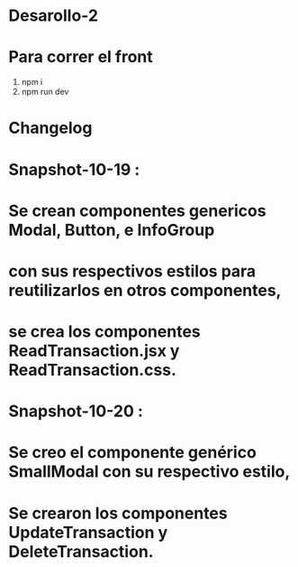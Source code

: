 # Desarollo-2
# Para correr el front
1. npm i
2. npm run dev

# Changelog

# Snapshot-10-19 :
# Se crean componentes genericos Modal, Button, e InfoGroup 
# con sus respectivos estilos para reutilizarlos en otros componentes, 
# se crea los componentes ReadTransaction.jsx y ReadTransaction.css.

# Snapshot-10-20 :
# Se creo el componente genérico SmallModal con su respectivo estilo,
# Se crearon los componentes UpdateTransaction y DeleteTransaction.